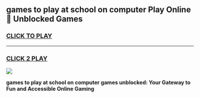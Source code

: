 
## games to play at school on computer Play Online 👋 Unblocked Games
<h3>
<a href="https://news.freeplayer.one?title=games_to_play_at_school_on_computer&ref=17GH">CLICK TO PLAY</a></h3>
<hr>

<h3>
<a href="https://news.freeplayer.one?title=games_to_play_at_school_on_computer&ref=17GH">CLICK 2 PLAY</a>
  
</h3>

<a href="https://news.freeplayer.one?title=games_to_play_at_school_on_computer&ref=17GH/"><img src="https://clearcache.store/games.png"></a>


**games to play at school on computer games unblocked: Your Gateway to Fun and Accessible Online Gaming**
